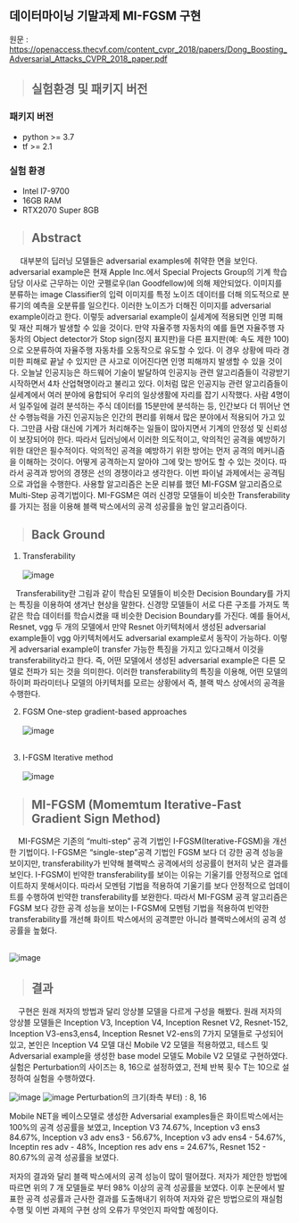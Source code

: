 ## 데이터마이닝 기말과제 MI-FGSM 구현

원문 : https://openaccess.thecvf.com/content_cvpr_2018/papers/Dong_Boosting_Adversarial_Attacks_CVPR_2018_paper.pdf

>## 실험환경 및 패키지 버전
### 패키지 버전
- python >= 3.7
- tf >= 2.1
### 실험 환경
- Intel I7-9700
- 16GB RAM
- RTX2070 Super 8GB

> ## Abstract
&nbsp;&nbsp;&nbsp;&nbsp; 대부분의 딥러닝 모델들은 adversarial examples에 취약한 면을 보인다. adversarial example은 현재 Apple Inc.에서 Special Projects Group의 기계 학습 담당 이사로 근무하는 이안 굿펠로우(Ian Goodfellow)에 의해 제안되었다. 이미지를 분류하는 image Classifier의 입력 이미지를 특정 노이즈 데이터를 더해 의도적으로 분류기의 예측을 오분류를 일으킨다. 이러한 노이즈가 더해진 이미지를 adversarial example이라고 한다. 이렇듯 adversarial example이 실세계에 적용되면 인명 피해 및 재산 피해가 발생할 수 있을 것이다. 만약 자율주행 자동차의 예를 들면 자율주행 자동차의 Object detector가 Stop sign(정지 표지판)을 다른 표지판(예: 속도 제한 100)으로 오분류하여 자율주행 자동차를 오동작으로 유도할 수 있다. 이 경우 상황에 따라 경미한 피해로 끝날 수 있지만 큰 사고로 이어진다면 인명 피해까지 발생할 수 있을 것이다. 오늘날 인공지능은 하드웨어 기술이 발달하여 인공지능 관련 알고리즘들이 각광받기 시작하면서 4차 산업혁명이라고 불리고 있다. 이처럼 많은 인공지능 관련 알고리즘들이 실세계에서 여러 분야에 융합되어 우리의 일상생활에 자리를 잡기 시작했다. 사람 4명이서 일주일에 걸려 분석하는 주식 데이터를 15분만에 분석하는 등, 인간보다 더 뛰어난 연산 수행능력을 가진 인공지능은 인간의 편리를 위해서 많은 분야에서 적용되어 가고 있다. 그만큼 사람 대신에 기계가 처리해주는 일들이 많아지면서 기계의 안정성 및 신뢰성이 보장되어야 한다. 따라서 딥러닝에서 이러한 의도적이고, 악의적인 공격을 예방하기 위한 대안은 필수적이다. 악의적인 공격을 예방하기 위한 방어는 먼저 공격의 메커니즘을 이해하는 것이다. 어떻게 공격하는지 알아야 그에 맞는 방어도 할 수 있는 것이다. 따라서 공격과 방어의 경쟁은 선의 경쟁이라고 생각한다. 이번 파이널 과제에서는 공격팀으로 과업을 수행한다. 사용할 알고리즘은 논문 리뷰를 했던 MI-FGSM 알고리즘으로 Multi-Step 공격기법이다. MI-FGSM은 여러 신경망 모델들이 비슷한 Transferability를 가지는 점을 이용해 블랙 박스에서의 공격 성공률을 높인 알고리즘이다.

>## Back Ground

1. Transferability
<br/><br/>![image](https://user-images.githubusercontent.com/48381447/121781874-bf26c000-cbe1-11eb-8c34-b92ea25a2417.png)<br>

&nbsp;&nbsp; Transferability란 그림과 같이 학습된 모델들이 비슷한 Decision Boundary를 가지는 특징을 이용하여 생겨난 현상을 말한다. 신경망 모델들이 서로 다른 구조를 가져도 똑같은 학습 데이터를 학습시켰을 때 비슷한 Decision Boundary를 가진다. 예를 들어서, Resnet, vgg 두 개의 모델에서 만약 Resnet 아키텍처에서 생성된 adversarial example들이 vgg 아키텍처에서도 adversarial example로서 동작이 가능하다. 이렇게 adversarial example이 transfer 가능한 특징을 가지고 있다고해서 이것을 transferability라고 한다. 즉, 어떤 모델에서 생성된 adversarial example은 다른 모델로 전파가 되는 것을 의미한다. 이러한 transferability의 특징을 이용해, 어떤 모델의 하이퍼 파라미터나 모델의 아키텍처를 모르는 상황에서 즉, 블랙 박스 상에서의 공격을 수행한다.

2. FGSM
One-step gradient-based approaches<br/>
<br/>![image](https://user-images.githubusercontent.com/48381447/121782089-e5992b00-cbe2-11eb-82a3-8f746a3b8c8f.png)<br><br>

3. I-FGSM 
Iterative method<br/>
<br/>![image](https://user-images.githubusercontent.com/48381447/121782433-6147a780-cbe4-11eb-8b98-92521387314b.png)<br>


>## MI-FGSM (Momemtum Iterative-Fast Gradient Sign Method)

&nbsp;&nbsp;&nbsp;&nbsp;MI-FGSM은 기존의 “multi-step” 공격 기법인 I-FGSM(Iterative-FGSM)을 개선한 기법이다. I-FGSM은 “single-step”공격 기법인 FGSM 보다 더 강한 공격 성능을 보이지만, transferability가 빈약해 블랙박스 공격에서의 성공률이 현저히 낮은 결과를 보인다. I-FGSM이 빈약한 transferability를 보이는 이유는 기울기를 안정적으로 업데이트하지 못해서이다. 따라서 모멘텀 기법을 적용하여 기울기를 보다 안정적으로 업데이트를 수행하여 빈약한 transferability를 보완한다.
따라서 MI-FGSM 공격 알고리즘은 FGSM 보다 강한 공격 성능을 보이는 I-FGSM에 모멘텀 기법을 적용하여 빈약한 transferability를 개선해 화이트 박스에서의 공격뿐만 아니라 블랙박스에서의 공격 성공률을 높혔다.

<br/>![image](https://user-images.githubusercontent.com/48381447/121782738-0747e180-cbe6-11eb-9843-d345c62dc5a8.png) <br/>

> ## 결과
&nbsp;&nbsp;&nbsp;&nbsp;구현은 원래 저자의 방법과 달리 앙상블 모델을 다르게 구성을 해봤다. 원래 저자의 앙상블 모델들은 Inception V3, Inception V4, Inception Resnet V2, Resnet-152, Inception V3-ens3,ens4, Inception Resnet V2-ens의 7가지 모델들로 구성되어 있고, 본인은 Inception V4 모델 대신 Mobile V2 모델을 적용하였고, 테스트 및 Adversarial example을 생성한 base model 모델도 Mobile V2 모델로 구현하였다. 실험은 Perturbation의 사이즈는 8, 16으로 설정하였고, 전체 반복 횟수 T는 10으로 설정하여 실험을 수행하였다.

![image](https://user-images.githubusercontent.com/48381447/121783557-3d876000-cbea-11eb-9070-ee42b2bd1f47.png) ![image](https://user-images.githubusercontent.com/48381447/121783561-40825080-cbea-11eb-8d09-6fce4949fa87.png)
  Perturbation의 크기(좌측 부터) :  8,  16



Mobile NET을 베이스모델로 생성한 Adversarial examples들은 화이트박스에서는 100%의 공격 성공률을 보였고, Inception V3 74.67%, Inception v3 ens3 84.67%, Inception v3 adv ens3 - 56.67%, Inception v3 adv ens4 - 54.67%, Inceptin res adv - 48%, Inception res adv ens = 24.67%, Resnet 152 - 80.67%의 공격 성공률을 보였다.

저자의 결과와 달리 블랙 박스에서의 공격 성능이 많이 떨어졌다. 저자가 제안한 방법에 따르면 위의 7 개 모델들로 부터 98% 이상의 공격 성공률을 보였다. 이후 논문에서 발표한 공격 성공률과 근사한 결과를 도출해내기 위하여 저자와 같은 방법으로의 재실험 수행 및 이번 과제의 구현 상의 오류가 무엇인지 파악할 예정이다.


